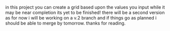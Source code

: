 ﻿in this project you can create a grid based upon the values you input while it may be near completion its yet to be finished! there will be a second version as for now i will be working on a v.2 branch and if things go as planned i should be able to merge by tomorrow. thanks for reading.
